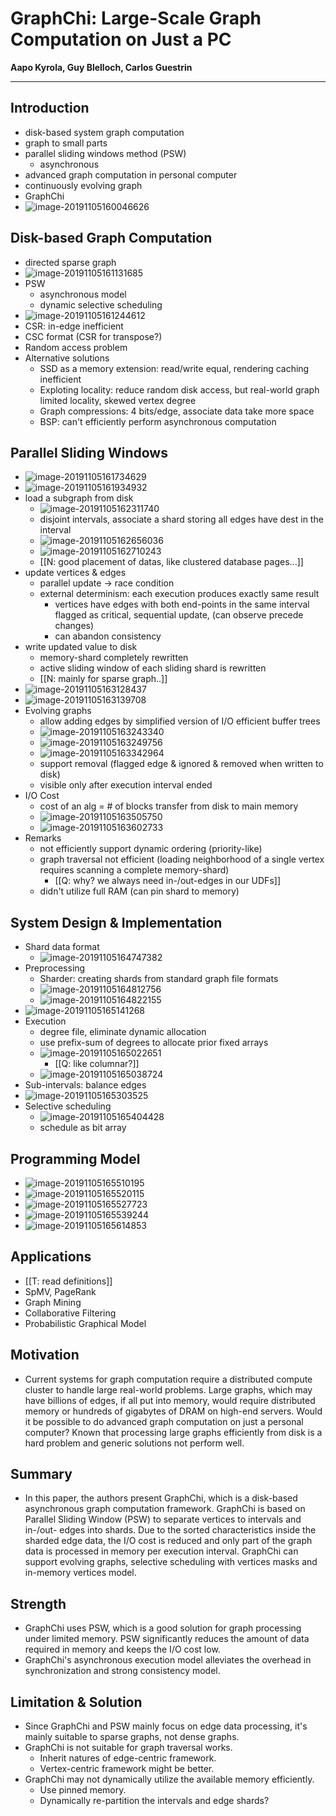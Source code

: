 # GraphChi: Large-Scale Graph Computation on Just a PC

  

**Aapo Kyrola, Guy Blelloch, Carlos Guestrin**

---



## Introduction

* disk-based system graph computation
* graph to small parts
* parallel sliding windows method (PSW)
  * asynchronous
* advanced graph computation in personal computer
* continuously evolving graph
* GraphChi
* ![image-20191105160046626](D:\OneDrive\Pictures\Typora\image-20191105160046626.png)



## Disk-based Graph Computation

* directed sparse graph
* ![image-20191105161131685](D:\OneDrive\Pictures\Typora\image-20191105161131685.png)
* PSW
  * asynchronous model
  * dynamic selective scheduling
* ![image-20191105161244612](D:\OneDrive\Pictures\Typora\image-20191105161244612.png)
* CSR: in-edge inefficient
* CSC format (CSR for transpose?)
* Random access problem
* Alternative solutions
  * SSD as a memory extension: read/write equal, rendering caching inefficient
  * Exploting locality: reduce random disk access, but real-world graph limited locality, skewed vertex degree
  * Graph compressions: 4 bits/edge, associate data take more space
  * BSP: can't efficiently perform asynchronous computation



## Parallel Sliding Windows

* ![image-20191105161734629](D:\OneDrive\Pictures\Typora\image-20191105161734629.png)
* ![image-20191105161934932](D:\OneDrive\Pictures\Typora\image-20191105161934932.png)
* load a subgraph from disk
  * ![image-20191105162311740](D:\OneDrive\Pictures\Typora\image-20191105162311740.png)
  * disjoint intervals, associate a shard storing all edges have dest in the interval
  * ![image-20191105162656036](D:\OneDrive\Pictures\Typora\image-20191105162656036.png)
  * ![image-20191105162710243](D:\OneDrive\Pictures\Typora\image-20191105162710243.png)
  * [[N: good placement of datas, like clustered database pages...]]
* update vertices & edges
  * parallel update → race condition
  * external determinism: each execution produces exactly same result
    * vertices have edges with both end-points in the same interval flagged as critical, sequential update, (can observe precede changes)
    * can abandon consistency
* write updated value to disk
  * memory-shard completely rewritten
  * active sliding window of each sliding shard is rewritten
  * [[N: mainly for sparse graph..]]
* ![image-20191105163128437](D:\OneDrive\Pictures\Typora\image-20191105163128437.png)
* ![image-20191105163139708](D:\OneDrive\Pictures\Typora\image-20191105163139708.png)
* Evolving graphs
  * allow adding edges by simplified version of I/O efficient buffer trees
  * ![image-20191105163243340](D:\OneDrive\Pictures\Typora\image-20191105163243340.png)
  * ![image-20191105163249756](D:\OneDrive\Pictures\Typora\image-20191105163249756.png)
  * ![image-20191105163342964](D:\OneDrive\Pictures\Typora\image-20191105163342964.png)
  * support removal (flagged edge & ignored & removed when written to disk)
  * visible only after execution interval ended
* I/O Cost
  * cost of an alg = # of blocks transfer from disk to main memory
  * ![image-20191105163505750](D:\OneDrive\Pictures\Typora\image-20191105163505750.png)
  * ![image-20191105163602733](D:\OneDrive\Pictures\Typora\image-20191105163602733.png)
* Remarks
  * not efficiently support dynamic ordering (priority-like)
  * graph traversal not efficient (loading neighborhood of a single vertex requires scanning a complete memory-shard)
    * [[Q: why? we always need in-/out-edges in our UDFs]]
  * didn't utilize full RAM (can pin shard to memory)



## System Design & Implementation

* Shard data format
  * ![image-20191105164747382](D:\OneDrive\Pictures\Typora\image-20191105164747382.png)
* Preprocessing
  * Sharder: creating shards from standard graph file formats
  * ![image-20191105164812756](D:\OneDrive\Pictures\Typora\image-20191105164812756.png)
  * ![image-20191105164822155](D:\OneDrive\Pictures\Typora\image-20191105164822155.png)
* ![image-20191105165141268](D:\OneDrive\Pictures\Typora\image-20191105165141268.png)
* Execution
  * degree file, eliminate dynamic allocation
  * use prefix-sum of degrees to allocate prior fixed arrays
  * ![image-20191105165022651](D:\OneDrive\Pictures\Typora\image-20191105165022651.png)
    * [[Q: like columnar?]]
  * ![image-20191105165038724](D:\OneDrive\Pictures\Typora\image-20191105165038724.png)
* Sub-intervals: balance edges
* ![image-20191105165303525](D:\OneDrive\Pictures\Typora\image-20191105165303525.png)
* Selective scheduling
  * ![image-20191105165404428](D:\OneDrive\Pictures\Typora\image-20191105165404428.png)
  * schedule as bit array



## Programming Model

* ![image-20191105165510195](D:\OneDrive\Pictures\Typora\image-20191105165510195.png)
* ![image-20191105165520115](D:\OneDrive\Pictures\Typora\image-20191105165520115.png)
* ![image-20191105165527723](D:\OneDrive\Pictures\Typora\image-20191105165527723.png)
* ![image-20191105165539244](D:\OneDrive\Pictures\Typora\image-20191105165539244.png)
* ![image-20191105165614853](D:\OneDrive\Pictures\Typora\image-20191105165614853.png)



## Applications

* [[T: read definitions]]
* SpMV, PageRank
* Graph Mining
* Collaborative Filtering
* Probabilistic Graphical Model





## Motivation

* Current systems for graph computation require a distributed compute cluster to handle large real-world problems. Large graphs, which may have billions of edges, if all put into memory, would require distributed memory or hundreds of gigabytes of DRAM on high-end servers. Would it be possible to do advanced graph computation on just a personal computer? Known that processing large graphs efficiently from disk is a hard problem and generic solutions not perform well.

## Summary

* In this paper, the authors present GraphChi, which is a disk-based asynchronous graph computation framework. GraphChi is based on Parallel Sliding Window (PSW) to separate vertices to intervals and in-/out- edges into shards. Due to the sorted characteristics inside the sharded edge data, the I/O cost is reduced and only part of the graph data is processed in memory per execution interval. GraphChi can support evolving graphs, selective scheduling with vertices masks and in-memory vertices model.

## Strength

* GraphChi uses PSW, which is a good solution for graph processing under limited memory. PSW significantly reduces the amount of data required in memory and keeps the I/O cost low.
* GraphChi's asynchronous execution model alleviates the overhead in synchronization and strong consistency model.

## Limitation & Solution

* Since GraphChi and PSW mainly focus on edge data processing, it's mainly suitable to sparse graphs, not dense graphs.
* GraphChi is not suitable for graph traversal works.
  * Inherit natures of edge-centric framework.
  * Vertex-centric framework might be better.
* GraphChi may not dynamically utilize the available memory efficiently.
  * Use pinned memory.
  * Dynamically re-partition the intervals and edge shards?

